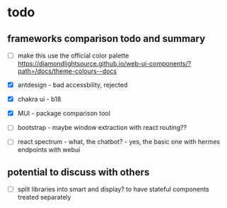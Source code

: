 # todo

## frameworks comparison todo and summary

- [ ] make this use the official color palette
https://diamondlightsource.github.io/web-ui-components/?path=/docs/theme-colours--docs

- [x] antdesign - bad accessbility, rejected
- [x] chakra ui - b18 
- [x] MUI - package comparison tool
- [ ] bootstrap - maybe window extraction with react routing??
- [ ] react spectrum - what, the chatbot? - yes, the basic one with hermes endpoints with webui

## potential to discuss with others
- [ ] split libraries into smart and display? to have stateful components treated separately
